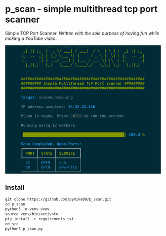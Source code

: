 # p_scan - simple multithread tcp port scanner
Simple TCP Port Scanner. *Written with the sole purpose of having fun while making a YouTube video*.

<p align="center">
  <img alt="pscan" src="pscan.png"/>
</p>

## Install

```
git clone https://github.com/pymike00/p_scan.git
cd p_scan
python3 -m venv venv
source venv/bin/activate
pip install -r requirements.txt
cd src
python3 p_scan.py
```
